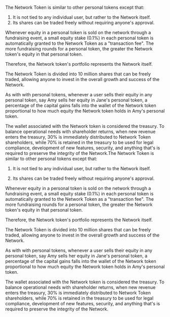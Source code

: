 The Network Token is similar to other personal tokens except that:

1. It is not tied to any individual user, but rather to the Network itself.
2. Its shares can be traded freely without requiring anyone's approval.

Whenever equity in a personal token is sold on the network through a fundraising event, a small equity stake (0.1%) in each personal token is automatically granted to the Network Token as a "transaction fee". The more fundraising rounds for a personal token, the greater the Network token's equity in that personal token.

  

Therefore, the Network token's portfolio represents the Network itself.

  

The Network Token is divided into 10 million shares that can be freely traded, allowing anyone to invest in the overall growth and success of the Network.

  

As with with personal tokens, whenever a user sells their equity in any personal token, say Amy sells her equity in Jane's personal token, a percentage of the capital gains falls into the wallet of the Network token proportional to how much equity the Network token holds in Amy's personal token.

  

<NetworkTokenScene />

  

The wallet associated with the Network token is considered the treasury. To balance operational needs with shareholder returns, when new revenue enters the treasury, 30% is immediately distributed to Network Token shareholders, while 70% is retained in the treasury to be used for legal compliance, development of new features, security, and anything that's is required to preserve the integrity of the Network.The Network Token is similar to other personal tokens except that:

  

1. It is not tied to any individual user, but rather to the Network itself.

2. Its shares can be traded freely without requiring anyone's approval.

  

Whenever equity in a personal token is sold on the network through a fundraising event, a small equity stake (0.1%) in each personal token is automatically granted to the Network Token as a "transaction fee". The more fundraising rounds for a personal token, the greater the Network token's equity in that personal token.

  

Therefore, the Network token's portfolio represents the Network itself.

  

The Network Token is divided into 10 million shares that can be freely traded, allowing anyone to invest in the overall growth and success of the Network.

  

As with with personal tokens, whenever a user sells their equity in any personal token, say Amy sells her equity in Jane's personal token, a percentage of the capital gains falls into the wallet of the Network token proportional to how much equity the Network token holds in Amy's personal token.

  

<NetworkTokenScene />

  

The wallet associated with the Network token is considered the treasury. To balance operational needs with shareholder returns, when new revenue enters the treasury, 30% is immediately distributed to Network Token shareholders, while 70% is retained in the treasury to be used for legal compliance, development of new features, security, and anything that's is required to preserve the integrity of the Network.